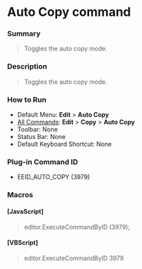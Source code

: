 # Auto Copy command

### Summary

> Toggles the auto copy mode.

### Description

> Toggles the auto copy mode.

### How to Run

- Default Menu: **Edit** \> **Auto Copy**
- [All Commands](../tools/all_commands): **Edit** \> **Copy**
\> **Auto Copy**
- Toolbar: None
- Status Bar: None
- Default Keyboard Shortcut: None

### Plug-in Command ID

- EEID\_AUTO\_COPY (3979)

### Macros

#### \[JavaScript\]

> editor.ExecuteCommandByID (3979);

#### \[VBScript\]

> editor.ExecuteCommandByID 3979